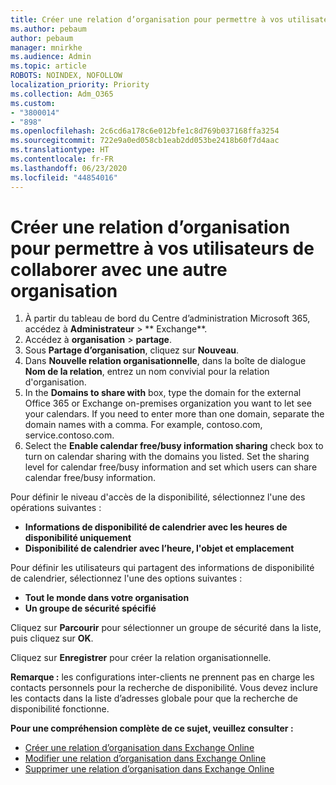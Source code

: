 ```yaml
---
title: Créer une relation d’organisation pour permettre à vos utilisateurs de collaborer avec une autre organisation
ms.author: pebaum
author: pebaum
manager: mnirkhe
ms.audience: Admin
ms.topic: article
ROBOTS: NOINDEX, NOFOLLOW
localization_priority: Priority
ms.collection: Adm_O365
ms.custom:
- "3800014"
- "898"
ms.openlocfilehash: 2c6cd6a178c6e012bfe1c8d769b037168ffa3254
ms.sourcegitcommit: 722e9a0ed058cb1eab2dd053be2418b60f7d4aac
ms.translationtype: HT
ms.contentlocale: fr-FR
ms.lasthandoff: 06/23/2020
ms.locfileid: "44854016"
---
```

# <a name="create-an-organization-relationship-to-allow-your-users-to-collaborate-with-another-organization"></a>Créer une relation d’organisation pour permettre à vos utilisateurs de collaborer avec une autre organisation

1. À partir du tableau de bord du Centre d’administration Microsoft 365, accédez à **Administrateur** > ** Exchange**.
2. Accédez à **organisation** > **partage**.
3. Sous **Partage d’organisation**, cliquez sur **Nouveau**.
4. Dans **Nouvelle relation organisationnelle**, dans la boîte de dialogue **Nom de la relation**, entrez un nom convivial pour la relation d'organisation.
5. In the **Domains to share with** box, type the domain for the external Office 365 or Exchange on-premises organization you want to let see your calendars. If you need to enter more than one domain, separate the domain names with a comma. For example, contoso.com, service.contoso.com.
6. Select the **Enable calendar free/busy information sharing** check box to turn on calendar sharing with the domains you listed. Set the sharing level for calendar free/busy information and set which users can share calendar free/busy information.  

Pour définir le niveau d'accès de la disponibilité, sélectionnez l'une des opérations suivantes :

- **Informations de disponibilité de calendrier avec les heures de disponibilité uniquement**
- **Disponibilité de calendrier avec l’heure, l'objet et emplacement**  

 Pour définir les utilisateurs qui partagent des informations de disponibilité de calendrier, sélectionnez l'une des options suivantes :

- **Tout le monde dans votre organisation**
- **Un groupe de sécurité spécifié**  

Cliquez sur **Parcourir** pour sélectionner un groupe de sécurité dans la liste, puis cliquez sur **OK**.

Cliquez sur **Enregistrer** pour créer la relation organisationnelle.  

**Remarque :** les configurations inter-clients ne prennent pas en charge les contacts personnels pour la recherche de disponibilité. Vous devez inclure les contacts dans la liste d’adresses globale pour que la recherche de disponibilité fonctionne.

**Pour une compréhension complète de ce sujet, veuillez consulter :**

- [Créer une relation d’organisation dans Exchange Online](https://docs.microsoft.com/exchange/sharing/organization-relationships/create-an-organization-relationship)
- [Modifier une relation d’organisation dans Exchange Online](https://docs.microsoft.com/exchange/sharing/organization-relationships/modify-an-organization-relationship)
- [Supprimer une relation d’organisation dans Exchange Online](https://docs.microsoft.com/exchange/sharing/organization-relationships/remove-an-organization-relationship)
